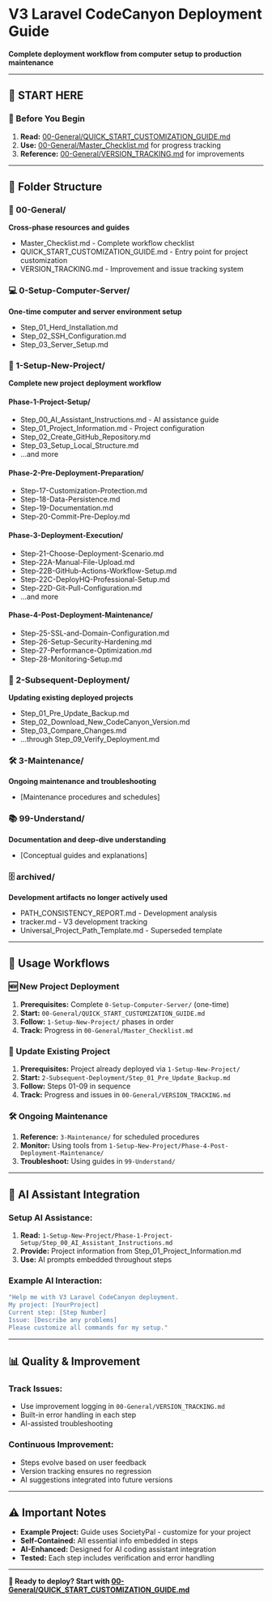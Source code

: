# V3 Laravel CodeCanyon Deployment Guide

**Complete deployment workflow from computer setup to production maintenance**

---

## 🚀 **START HERE**

### **📖 Before You Begin**
1. **Read:** [00-General/QUICK_START_CUSTOMIZATION_GUIDE.md](00-General/QUICK_START_CUSTOMIZATION_GUIDE.md)
2. **Use:** [00-General/Master_Checklist.md](00-General/Master_Checklist.md) for progress tracking
3. **Reference:** [00-General/VERSION_TRACKING.md](00-General/VERSION_TRACKING.md) for improvements

---

## 📁 **Folder Structure**

### **🔧 00-General/** 
**Cross-phase resources and guides**
- Master_Checklist.md - Complete workflow checklist
- QUICK_START_CUSTOMIZATION_GUIDE.md - Entry point for project customization
- VERSION_TRACKING.md - Improvement and issue tracking system

### **💻 0-Setup-Computer-Server/**
**One-time computer and server environment setup**
- Step_01_Herd_Installation.md
- Step_02_SSH_Configuration.md  
- Step_03_Server_Setup.md

### **🚀 1-Setup-New-Project/**
**Complete new project deployment workflow**

#### **Phase-1-Project-Setup/**
- Step_00_AI_Assistant_Instructions.md - AI assistance guide
- Step_01_Project_Information.md - Project configuration
- Step_02_Create_GitHub_Repository.md
- Step_03_Setup_Local_Structure.md
- ...and more

#### **Phase-2-Pre-Deployment-Preparation/**
- Step-17-Customization-Protection.md
- Step-18-Data-Persistence.md
- Step-19-Documentation.md
- Step-20-Commit-Pre-Deploy.md

#### **Phase-3-Deployment-Execution/**
- Step-21-Choose-Deployment-Scenario.md
- Step-22A-Manual-File-Upload.md
- Step-22B-GitHub-Actions-Workflow-Setup.md
- Step-22C-DeployHQ-Professional-Setup.md
- Step-22D-Git-Pull-Configuration.md
- ...and more

#### **Phase-4-Post-Deployment-Maintenance/**
- Step-25-SSL-and-Domain-Configuration.md
- Step-26-Setup-Security-Hardening.md
- Step-27-Performance-Optimization.md
- Step-28-Monitoring-Setup.md

### **🔄 2-Subsequent-Deployment/**
**Updating existing deployed projects**
- Step_01_Pre_Update_Backup.md
- Step_02_Download_New_CodeCanyon_Version.md
- Step_03_Compare_Changes.md
- ...through Step_09_Verify_Deployment.md

### **🛠️ 3-Maintenance/**
**Ongoing maintenance and troubleshooting**
- [Maintenance procedures and schedules]

### **📚 99-Understand/**
**Documentation and deep-dive understanding**
- [Conceptual guides and explanations]

### **🗄️ archived/**
**Development artifacts no longer actively used**
- PATH_CONSISTENCY_REPORT.md - Development analysis
- tracker.md - V3 development tracking
- Universal_Project_Path_Template.md - Superseded template

---

## 🎯 **Usage Workflows**

### **🆕 New Project Deployment**
1. **Prerequisites:** Complete `0-Setup-Computer-Server/` (one-time)
2. **Start:** `00-General/QUICK_START_CUSTOMIZATION_GUIDE.md`
3. **Follow:** `1-Setup-New-Project/` phases in order
4. **Track:** Progress in `00-General/Master_Checklist.md`

### **🔄 Update Existing Project**
1. **Prerequisites:** Project already deployed via `1-Setup-New-Project/`
2. **Start:** `2-Subsequent-Deployment/Step_01_Pre_Update_Backup.md`
3. **Follow:** Steps 01-09 in sequence
4. **Track:** Progress and issues in `00-General/VERSION_TRACKING.md`

### **🛠️ Ongoing Maintenance**
1. **Reference:** `3-Maintenance/` for scheduled procedures
2. **Monitor:** Using tools from `1-Setup-New-Project/Phase-4-Post-Deployment-Maintenance/`
3. **Troubleshoot:** Using guides in `99-Understand/`

---

## 🤖 **AI Assistant Integration**

### **Setup AI Assistance:**
1. **Read:** `1-Setup-New-Project/Phase-1-Project-Setup/Step_00_AI_Assistant_Instructions.md`
2. **Provide:** Project information from Step_01_Project_Information.md
3. **Use:** AI prompts embedded throughout steps

### **Example AI Interaction:**
```bash
"Help me with V3 Laravel CodeCanyon deployment.
My project: [YourProject]
Current step: [Step Number]
Issue: [Describe any problems]
Please customize all commands for my setup."
```

---

## 📊 **Quality & Improvement**

### **Track Issues:**
- Use improvement logging in `00-General/VERSION_TRACKING.md`
- Built-in error handling in each step
- AI-assisted troubleshooting

### **Continuous Improvement:**
- Steps evolve based on user feedback
- Version tracking ensures no regression
- AI suggestions integrated into future versions

---

## ⚠️ **Important Notes**

- **Example Project:** Guide uses SocietyPal - customize for your project
- **Self-Contained:** All essential info embedded in steps
- **AI-Enhanced:** Designed for AI coding assistant integration
- **Tested:** Each step includes verification and error handling

---

**🚀 Ready to deploy? Start with [00-General/QUICK_START_CUSTOMIZATION_GUIDE.md](00-General/QUICK_START_CUSTOMIZATION_GUIDE.md)**
